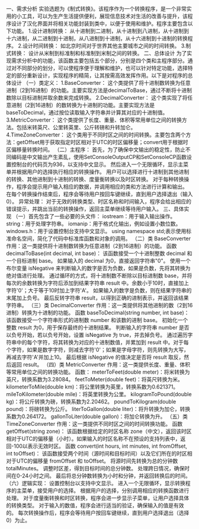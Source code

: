 一、需求分析
实验选题为《制式转换》。该程序作为一个转换程序，是一个非常实用的小工具，可以为生产生活提供便利，展现信息技术对生活的改善与提升，该程序设计了汉化界面并将相关功能封装到类中，以便于使用和维护。程序主要包含以下功能。
1.设计进制转换：
从十进制到二进制，从十进制到八进制，从十进制到十六进制，从二进制到十进制，从八进制到十进制，从十六进制到十进制的转换程序。
2.设计时间转换：
如北京时间对于世界其他主要城市之间的时间转换。
3.制式转换：
设计从米制到标准制和标准制到米制之间的转换。
二、总体设计
为了实现需求分析中的功能，该函数主要包括五个部分，分别是四个类和主程序部分。通过对不同部分的划分，可以使程序便于理解和维护，也可以针对特定功能，选择特定的部分重新设计，实现程序的精简，让其按需高效发挥作用。以下是对程序的总体设计
（一）类定义：
1.BaseConverter：
这个类提供了将十进制数转换为任意进制（2到16进制）的功能。主要实现方法是decimalToBase，通过不断将十进制数除以目标进制并取余数来完成转换。
2.DecimalConverter：
这个类实现了将任意进制（2到16进制）的数转换为十进制的功能。主要实现方法是baseToDecimal，通过按位读取输入字符串并计算其对应的十进制值。
3.MetricConverter：
这个类提供了长度、重量、体积等常用单位之间的转换方法。包括米转英尺、公里转英里、公斤转磅和升转加仑。
4.TimeZoneConverter：
这个类用于不同时区之间的时间转换。主要包含两个方法：getOffset用于获取指定时区相对于UTC的时区偏移量；convert用于根据时区偏移量转换时间。
（二）主程序：
首先，为了确保中文输出的稳定性，防止不同编码是中文输出产生紊乱，使用SetConsoleOutputCP和SetConsoleCP函数设置控制台的代码页为936，以支持中文显示。
然后进入一个无限循环，显示主菜单并根据用户的选择执行相应的转换操作。
用户可以选择进行十进制到其他进制的转换、其他进制到十进制的转换、度量衡转换以及时区转换。
对于每种转换操作，程序会提示用户输入相应的数据，并调用相应的类和方法进行计算和输出。
在每个转换操作结束后，程序会等待用户按回车键继续，直到用户选择退出（输入0）。
异常处理：
对于无效的转换类型、时区名称和时间输入，程序会给出相应的错误提示，并跳出当前的转换操作，返回主菜单继续等待用户输入。
三、具体实现
（一）首先包含了一些必要的头文件：
iostream：用于输入输出操作。
string：用于处理字符串。
iomanip：用于格式化输出，例如设置小数位数。
windows.h：用于设置控制台支持中文显示。
using namespace std;表示使用标准命名空间，简化了代码中标准库函数和对象的调用。
（二）类 BaseConverter
作用：这一类提供将十进制数转换为任意进制（2到16进制）的功能。
函数 decimalToBase(int decimal, int base)：
该函数接受一个十进制整数 decimal 和一个目标进制 base。
如果输入的 decimal 为0，直接返回字符串"0"。
使用一个布尔变量 isNegative 来判断输入的数字是否为负数，如果是负数，先将其转换为绝对值进行处理。
通过循环的方式，将十进制数不断除以目标进制数 base，并将每次的余数转换为字符后添加到结果字符串 result 中。余数小于10时，直接加上字符'0'；大于等于10时加上字符'A'。
如果输入的数字是负数，则在结果字符串的末尾加上负号。
最后反转字符串 result，以得到正确的进制表示，并返回该结果字符串。
（三）类 DecimalConverter
作用：这一类提供将其他进制的数（2到16进制）转换为十进制的功能。
函数 baseToDecimal(string number, int base)：
该函数接受一个字符串形式的进制数 number 和该数的进制 base。
初始化一个整数 result 为0，用于保存最终的十进制结果。
判断输入的字符串 number 是否以负号开始，若以负号开始，设置 isNegative 为 true，并去掉负号。
通过遍历字符串中的每个字符，将其转换为对应的十进制数值，并累加到 result 中。对于每个字符，如果是数字字符，则减去字符'0'；如果是字母字符，则先转换为大写，再减去字符'A'并加上10。
最后根据 isNegative 的值决定是否将 result 取反，然后返回 result。
（四）类 MetricConverter
作用：这一类提供长度、重量、体积等常用单位之间的转换功能。
函数：
meterToFeet(double meter)：将米转换为英尺，转换系数为3.28084。
feetToMeter(double feet)：将英尺转换为米。
kilometerToMile(double km)：将公里转换为英里，转换系数为0.621371。
mileToKilometer(double mile)：将英里转换为公里。
kilogramToPound(double kg)：将公斤转换为磅，转换系数为2.20462。
poundToKilogram(double pound)：将磅转换为公斤。
literToGallon(double liter)：将升转换为加仑，转换系数为0.264172。
gallonToLiter(double gallon)：将加仑转换为升。
（五）类 TimeZoneConverter
作用：这一类提供不同时区之间的时间转换功能。
函数 getOffset(string zone)：
该函数根据给定的时区名称 zone（中文），返回该时区相对于UTC的偏移量（小时）。如果输入的时区名称不在预设的支持列表中，返回-100以表示无效时区。
函数 convert(int hours, int minutes, int fromOffset, int toOffset)：
该函数接受两个时间（源时间和目标时间）以及它们所在的时区相对于UTC的偏移量 fromOffset 和 toOffset。
将源时间先转换为总的分钟数 totalMinutes。
调整时区差，得到目标时间的总分钟数。
处理跨日情况，确保时间在0-24小时之间。
最后将总分钟数转换为小时和分钟，并返回转换后的时间。
（六）逻辑实现：
设置控制台以支持中文显示。
进入一个无限循环，显示转换程序的主菜单，接受用户的选择。
根据用户的选择，分别调用相应的转换函数进行处理。
对于度量衡转换和时区转换，程序会进一步显示子菜单，让用户选择具体的转换类型。
对于输入的数值，程序会进行适当的验证，确保输入的值是有效的。
每次转换操作后，程序会等待用户按回车键继续，直到用户选择退出（选择0）为止。
